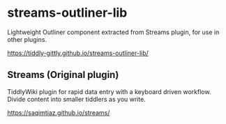 # streams-outliner-lib

Lightweight Outliner component extracted from Streams plugin, for use in other plugins.

https://tiddly-gittly.github.io/streams-outliner-lib/

## Streams (Original plugin)

TiddlyWiki plugin for rapid data entry with a keyboard driven workflow. Divide content into smaller tiddlers as you write.

https://saqimtiaz.github.io/streams/
